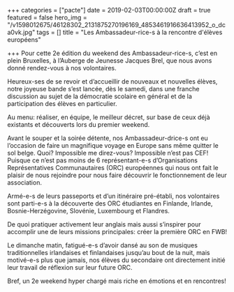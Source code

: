 +++
categories = ["pacte"]
date = 2019-02-03T00:00:00Z
draft = true
featured = false
hero_img = "/v1598012675/46128302_2131875270196169_4853461916636413952_o_dca0vk.jpg"
tags = []
title = "Les Ambassadeur-rice-s à la rencontre d'élèves européens"

+++
Pour cette 2e édition du weekend des Ambassadeur-rice-s, c’est en plein Bruxelles, à l’Auberge de Jeunesse Jacques Brel, que nous avons donné rendez-vous à nos volontaires.

Heureux-ses de se revoir et d’accueillir de nouveaux et nouvelles élèves, notre joyeuse bande s’est lancée, dès le samedi, dans une franche discussion au sujet de la démocratie scolaire en général et de la participation des élèves en particulier.

Au menu: réaliser, en équipe, le meilleur décret, sur base de ceux déjà existants et découverts lors du premier weekend.

Avant le souper et la soirée détente, nos Ambassadeur-drice-s ont eu l’occasion de faire un magnifique voyage en Europe sans même quitter le sol belge. Quoi? Impossible me direz-vous? Impossible n’est pas CEF! Puisque ce n’est pas moins de 6 représentant-e-s d’Organisations Représentatives Communautaires (ORC) européennes qui nous ont fait le plaisir de nous rejoindre pour nous faire découvrir le fonctionnement de leur association.

Armé-e-s de leurs passeports et d’un itinéraire pré-établi, nos volontaires sont parti-e-s à la découverte des ORC étudiantes en Finlande, Irlande, Bosnie-Herzégovine, Slovénie, Luxembourg et Flandres.

De quoi pratiquer activement leur anglais mais aussi s’inspirer pour accomplir une de leurs missions principales: créer la première ORC en FWB!

Le dimanche matin, fatigué-e-s d’avoir dansé au son de musiques traditionnelles irlandaises et finlandaises jusqu’au bout de la nuit, mais motivé-e-s plus que jamais, nos élèves du secondaire ont directement initié leur travail de réflexion sur leur future ORC.

Bref, un 2e weekend hyper chargé mais riche en émotions et en rencontres!